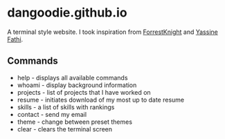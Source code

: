 # dangoodie.github.io

A terminal style website. I took inspiration from [ForrestKnight](https://www.youtube.com/watch?v=KtYby2QN0kQ "youtube link") and [Yassine Fathi](https://dev.to/m4tt72/i-created-a-terminal-style-website-1jb2 "dev.to article").

## Commands

* help - displays all available commands
* whoami - display background information
* projects - list of projects that I have worked on
* resume - initiates download of my most up to date resume
* skills - a list of skills with rankings
* contact - send my email
* theme - change between preset themes
* clear - clears the terminal screen
